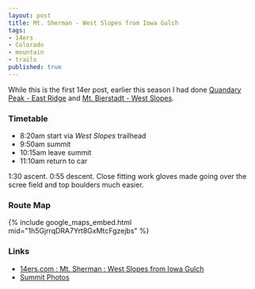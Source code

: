 ```yaml
---
layout: post
title: Mt. Sherman - West Slopes from Iowa Gulch
tags:
- 14ers
- Colorado
- mountain
- trails
published: true
---
```

While this is the first 14er post, earlier this season I had done
[Quandary Peak - East Ridge](http://www.14ers.com/routemain.php?route=quan1&peak=Quandary+Peak)
and
[Mt. Bierstadt - West Slopes](http://www.14ers.com/routemain.php?route=bier1&peak=Mt.+Bierstadt).

### Timetable ###
- 8:20am start via _West Slopes_ trailhead
- 9:50am summit
- 10:15am leave summit
- 11:10am return to car

1:30 ascent. 0:55 descent.
Close fitting work gloves made going over the scree field and top boulders much easier.

### Route Map ###
{% include google_maps_embed.html mid="1h5GjrrqDRA7Yrt8GxMtcFgzejbs" %}

### Links ###
- [14ers.com : Mt. Sherman : West Slopes from Iowa Gulch](http://www.14ers.com/routemain.php?route=sher2&peak=Mt.+Sherman)
- [Summit Photos](https://www.dropbox.com/sc/wxhyjdt7860fy9n/ecQN5HYEb8)
